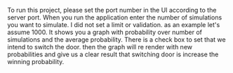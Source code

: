 To run this project, please set the port number in the UI according to the server port.
When you run the application enter the number of simulations you want to simulate. I did not set a limit or validation. as an example let's assume 1000.
It shows you a graph with probability over number of simulations and the average probability.
There is a check box to set that we intend to switch the door. then the graph will re render with new probabilities and give us a clear result that switching door is increase the winning probability.
